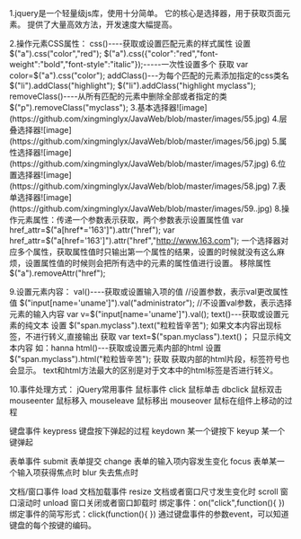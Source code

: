 1.jquery是一个轻量级js库，使用十分简单。
它的核心是选择器，用于获取页面元素。
提供了大量高效方法，开发速度大幅提高。

2.操作元素CSS属性：
css()----获取或设置匹配元素的样式属性
设置
$("a").css("color","red");
$("a").css({"color":"red","font-weight":"bold","font-style":"italic"});-----一次性设置多个
获取
var color=$("a").css("color");
addClass()---为每个匹配的元素添加指定的css类名
$("li").addClass("highlight");
$("li").addClass("highlight myclass");
removeClass()----从所有匹配的元素中删除全部或者指定的类
$("p").removeClass("myclass");
3.基本选择器![image](https://github.com/xingminglyx/JavaWeb/blob/master/images/55.jpg)
4.层叠选择器![image](https://github.com/xingminglyx/JavaWeb/blob/master/images/56.jpg)
5.属性选择器![image](https://github.com/xingminglyx/JavaWeb/blob/master/images/57.jpg)
6.位置选择器![image](https://github.com/xingminglyx/JavaWeb/blob/master/images/58.jpg)
7.表单选择器![image](https://github.com/xingminglyx/JavaWeb/blob/master/images/59..jpg)
8.操作元素属性：传递一个参数表示获取，两个参数表示设置属性值
var href_attr=$("a[href*='163']").attr("href");
var href_attr=$("a[href='163']").attr("href","http://www.163.com");
一个选择器对应多个属性，获取属性值时只输出第一个属性的结果，设置的时候就没有这么麻烦，设置属性值的时候则会把所有选中的元素的属性值进行设置。
移除属性
$("a").removeAttr("href");

9.设置元素内容：
val()----获取或设置输入项的值
//设置参数，表示val更改属性值
$("input[name='uname']").val("administrator");
//不设置val参数，表示选择元素的输入内容
var v=$("input[name='uname']").val();
text()---获取或设置元素的纯文本
设置
$("span.myclass").text("粒粒皆辛苦");
如果文本内容出现标签，不进行转义,直接输出
获取
var text=$("span.myclass").text()；
只显示纯文本内容 如：hanna
html()---获取或设置元素内部的html
设置
$("span.myclass").html("粒粒皆辛苦");
获取
获取内部的html片段，标签符号也会显示。
text和html方法最大的区别是对于文本中的html标签是否进行转义。

10.事件处理方式：
jQuery常用事件
鼠标事件
click  鼠标单击
dbclick  鼠标双击
mouseenter  鼠标移入
mouseleave  鼠标移出
mouseover  鼠标在组件上移动的过程

键盘事件
keypress  键盘按下弹起的过程
keydown  某一个键按下
keyup  某一个键弹起

表单事件
submit  表单提交
change  表单的输入项内容发生变化
focus  表单某一个输入项获得焦点时
blur  失去焦点时

文档/窗口事件
load  文档加载事件
resize  文档或者窗口尺寸发生变化时
scroll  窗口滚动时
unload  窗口关闭或者窗口卸载时
绑定事件：on("click",function(){
}) 
绑定事件的简写形式：click(function(){
}) 
通过键盘事件的参数event，可以知道键盘的每个按键的编码。
